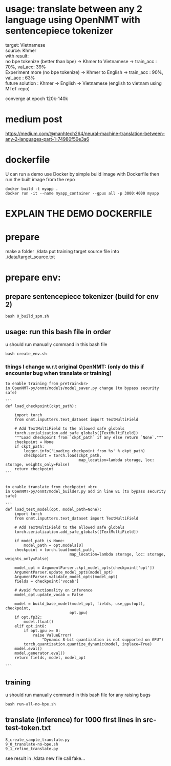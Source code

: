 # usage: translate between any 2 language using OpenNMT with sentencepiece tokenizer
target: Vietnamese<br>
source: Khmer <br>
with result: <br>
no bpe tokenize (better than bpe) -> Khmer to Vietnamese -> train_acc : 70%, val_acc: 39% <br>
Experiment more (no bpe tokenize) -> Khmer to English -> train_acc : 90%, val_acc : 63% <br>
future solution : Khmer -> English -> Vietnamese (english to vietnam using MTeT repo)

converge at epoch 120k-140k
# medium post
https://medium.com/@manhtech264/neural-machine-translation-between-any-2-languages-part-1-74980f50e3a6

# dockerfile
U can run a demo use Docker by simple build image with Dockerfile then run the built image 
from the repo
```
docker build -t myapp .    
docker run -it --name myapp_container --gpus all -p 3000:4000 myapp
```

# EXPLAIN THE DEMO DOCKERFILE
# prepare 
make a folder ./data
put training target source file into ./data/target_source.txt 

# prepare env:
## prepare sentencepiece tokenizer (build for env 2)
```
bash 0_build_spm.sh
```
## usage: run this bash file in order
u should run manually command in this bash file 
```
bash create_env.sh
```
### things I change w.r.t original OpenNMT: (only do this if encounter bug when translate or training)
    to enable training from pretrain<br>
    in OpenNMT-py/onmt/models/model_saver.py change (to bypass security safe)

    ```
    def load_checkpoint(ckpt_path):

        import torch
        from onmt.inputters.text_dataset import TextMultiField

        # Add TextMultiField to the allowed safe globals
        torch.serialization.add_safe_globals([TextMultiField])
        """Load checkpoint from `ckpt_path` if any else return `None`."""
        checkpoint = None
        if ckpt_path:
            logger.info('Loading checkpoint from %s' % ckpt_path)
            checkpoint = torch.load(ckpt_path,
                                    map_location=lambda storage, loc: storage, weights_only=False)
        return checkpoint
    ```


    to enable translate from checkpoint <br>
    in OpenNMT-py/onmt/model_builder.py add in line 81 (to bypass security safe)

    ```
    def load_test_model(opt, model_path=None):
        import torch
        from onmt.inputters.text_dataset import TextMultiField

        # Add TextMultiField to the allowed safe globals
        torch.serialization.add_safe_globals([TextMultiField])

        if model_path is None:
            model_path = opt.models[0]
        checkpoint = torch.load(model_path,
                                map_location=lambda storage, loc: storage, weights_only=False)
                                
        model_opt = ArgumentParser.ckpt_model_opts(checkpoint['opt'])
        ArgumentParser.update_model_opts(model_opt)
        ArgumentParser.validate_model_opts(model_opt)
        fields = checkpoint['vocab']

        # Avoid functionality on inference
        model_opt.update_vocab = False

        model = build_base_model(model_opt, fields, use_gpu(opt), checkpoint,
                                opt.gpu)
        if opt.fp32:
            model.float()
        elif opt.int8:
            if opt.gpu >= 0:
                raise ValueError(
                    "Dynamic 8-bit quantization is not supported on GPU")
            torch.quantization.quantize_dynamic(model, inplace=True)
        model.eval()
        model.generator.eval()
        return fields, model, model_opt

    ```


## training
u should run manually command in this bash file for any raising bugs
```
bash run-all-no-bpe.sh
```

## translate (inference) for 1000 first lines in src-test-token.txt
```
8_create_sample_translate.py
9_0_translate-no-bpe.sh
9_1_refine_translate.py
```
see result in ./data new file call fake...
